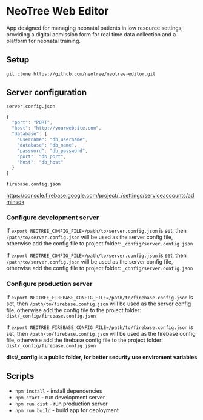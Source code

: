 # NeoTree Web Editor

App designed for managing neonatal patients in low resource settings, providing a digital admission form for real time data collection and a platform for neonatal training.

## Setup

`git clone https://github.com/neotree/neotree-editor.git`

## Server configuration

`server.config.json`

```javascript
{
  "port": "PORT",
  "host": "http://yourwebsite.com",
  "database": {
    "username": "db_username",
    "database": "db_name",
    "password": "db_password",
    "port": "db_port",
    "host": "db_host"
  }
}
```

`firebase.config.json`

https://console.firebase.google.com/project/_/settings/serviceaccounts/adminsdk

### Configure development server

If `export NEOTREE_CONFIG_FILE=/path/to/server.config.json` is set, then `/path/to/server.config.json` will be used as the server config file, otherwise add the config file to project folder: `_config/server.config.json`

If `export NEOTREE_CONFIG_FILE=/path/to/server.config.json` is set, then `/path/to/server.config.json` will be used as the server config file, otherwise add the config file to project folder: `_config/server.config.json`

### Configure production server

If `export NEOTREE_FIREBASE_CONFIG_FILE=/path/to/firebase.config.json` is set, then `/path/to/firebase.config.json` will be used as the server config file, otherwise add the config file to the project folder: `dist/_config/firebase.config.json`

If `export NEOTREE_FIREBASE_CONFIG_FILE=/path/to/firebase.config.json` is set, then `/path/to/firebase.config.json` will be used as the firebase config file, otherwise add the firebase config file to the project folder: `dist/_config/firebase.config.json`

**dist/_config is a public folder, for better security use enviroment variables**

## Scripts

* `npm install` - install dependencies
* `npm start` - run development server
* `npm run dist` - run production server
* `npm run build` - build app for deployment
